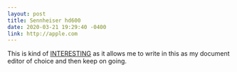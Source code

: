 ```yaml
---
layout: post
title: Sennheiser hd600
date: 2020-03-21 19:29:40 -0400
link: http://apple.com
---
```


This is kind of [INTERESTING](Apple.com) as it allows me to write in this as my document  editor of choice and then keep on going. 


